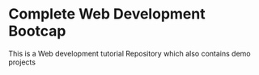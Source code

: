 # Complete Web Development Bootcap
 This is a Web development tutorial Repository which also contains demo projects
